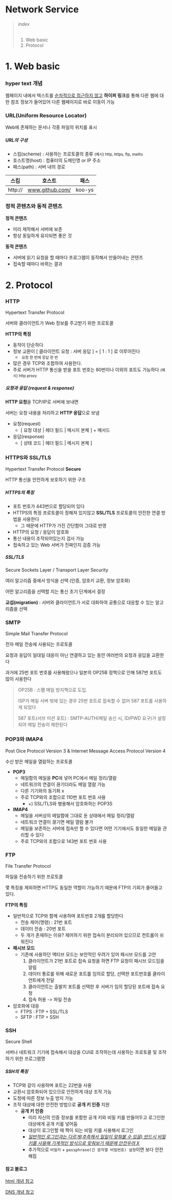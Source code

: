 # Network Service



> ###### index
>
> 1. Web basic
> 2. Protocol









# 1. Web basic 



### hyper text 개념 

 웹페이지 내에서 텍스트를 <u>순차적으로 접근하지 않고</u> **하이퍼 링크**를 통해 다른 웹에 대한 참조 정보가 들어있어 다른 웹페이지로 바로 이동이 가능



### URL(Uniform Resource Locator)

Web에 존재하는 문서나 각종 파일의 위치를 표시

##### URL의 구성

- 스킴(scheme) : 사용하는 프로토콜의 종류    <small>(예시) http, https, ftp, mailto </small>
- 호스트명(host) : 컴퓨터의 도메인명 or IP 주소
- 패스(path) : 서버 내의 경로 

|  스킴   |     호스트      |  패스  |
| :-----: | :-------------: | :----: |
| http:// | www.github.com/ | koo-ys |



### 정적 콘텐츠와 동적 콘텐츠

**정적 콘텐츠** 

- 미리 제작해서 서버에 보존
- 항상 동일하게 유지되면 좋은 것

**동적 콘텐츠** 

- 서버에 읽기 요청을 할 때마다 프로그램이 동작해서 만들어내는 콘텐츠
- 접속할 때마다 바뀌는 결과

 



# 2. Protocol 



### HTTP

Hypertext Transfer Protocol 

서버와 클라이언트가 Web 정보를 주고받기 위한 프로토콜

**HTTP의 특징** 

- 동작이 단순하다
- 정보 교환이 [ 클라이언트 요청 : 서버 응답 ]  = [ 1 : 1 ] 로 이루어진다
  - <small> 요청 한 번에 응답 한 번</small>
-  많은 경우 TCP와 조합하여 사용한다.
- 주로 서버가 HTTP 통신을 받을 포트 번호는 80번이나 이외의 포트도 가능하다 <small>(예시) http proxy</small>



##### 요청과 응답 (request & response)

**HTTP 요청**을 TCP/IP로 서버에 보내면 

서버는 요청 내용을 처리하고 **HTTP 응답**으로 보냄

- 요청(request)
  - [ 요청 대상 | 헤더 필드 | 메시지 본체 ] + 메서드
- 응답(response)
  - [ 상태 코드 | 헤더 필드 | 메시지 본체 ]



### HTTPS와 SSL/TLS

Hypertext Transfer Protocol **Secure**

HTTP 통신을 안전하게 보호하기 위한 구조

##### HTTPS의 특징

- 포트 번호가 443번으로 할당되어 있다
- HTTPS의 특정 프로토콜이 정해져 있지않고 **SSL/TLS** 프로토콜의 안전한 연결 방법을 사용한다
  - 그 때문에 HTTP가 가진 간단함이 그대로 반영
- HTTP의 요청 / 응답이 암호화
- 통신 내용이 조작되어있는지 검사 가능
- 접속하고 있는 Web 서버가 진짜인지 검증 가능



##### SSL/TLS 

Secure Sockets Layer / Transport Layer Security

여러 알고리즘 중에서 방식을 선택 (인증, 암호키 교환, 정보 암호화)

어떤 알고리즘을 선택할 지는 통신 초기 단계에서 결정 

**교섭(migration)** : 서버와 클라이언트가 서로 대화하여 공통으로 대응할 수 있는 알고리즘을 선택 



### SMTP

Simple Mail Transfer Protocol 

전자 메일 전송에 사용되는 프로토콜

요청과 응답이 일대일 대응이 아닌 연결하고 있는 동안 여러번의 요청과 응답을 교환한다

과거에 25번 포트 번호를 사용해왔으나  일본의 OP25B 정책으로 인해 587번 포트도 많이 사용한다

> OP25B : 스팸 메일 방지책으로 도입.
>
> ISP가 메일 서버 밖에 있는 경우 25번 포트로 접속할 수 없어 587 포트를 사용하게 되었다
>
> 587 포트(서브 미션 포트) : SMTP-AUTH(메일 송신 시, ID/PWD 요구)가 설정되어 메일 전송이 제한된다



### POP3와 IMAP4

Post Oice Protocol Version 3 & Internet Message Access Protocol Version 4

수신 받은 메일을 열람하는 프로토콜



- **POP3**
  - 메일함의 메일을 **PC**에 넣어 PC에서 메일 정리/열람
  - 네트워크의 연결이 끊기더라도 메일 열람 가능
  - 다른 기기와의 동기화 x
  - 주로 TCP와의 조합으로 110번 포트 번호 사용
    - +) SSL/TLS와 병용해서 암호화하는 POP3S
- **IMAP4** 
  - 메일을 서버상의 메일함에 그대로 둔 상태에서 메일 정리/열람
  - 네트워크 연결이 끊기면 메일 열람 불가
  - 메일을 보존하는 서버에 접속만 할 수 있다면 어떤 기기에서도 동일한 메일을 관리할 수 있다
  - 주로 TCP와의 조합으로 143번 포트 번호 사용



### FTP

File Transfer Protocol

파일을 전송하기 위한 프로토콜

몇 특징을 제외하면 HTTP도 동일한 역할이 가능하기 때문에 FTP의 기회가 줄어들고 있다.

**FTP의 특징**

- 일반적으로 TCP와 함께 사용하며 포트번호 2개를 할당한다
  - 전송 제어(명령) :  21번 포트
  - 데이터 전송 : 20번 포트
  - 두 개가 존재하는 이유?  제어하기 위한 접속이 분리되어 있으므로 컨트롤이 쉬워진다
- **패시브 모드**
  - 기존에 사용하던 액티브 모드는 보안적인 우려가 있어 패시브 모드를 고안
    1. 클라이언트가 21번 포트로 접속 요청을 하면 FTP 요청이 패시브 모드임을 알림
    2. 데이터 통로를 위해 새로운 포트를 임의로 할당, 선택한 포트번호를 클라이언트에게 전달
    3. 클라이언트는 출발치 포트를 선택한 후 서버가 임의 할당된 포트에 접속 요청
    4. 접속 허용 -> 파일 전송 
- 암호화에 대응
  - FTPS : FTP + SSL/TLS
  - SFTP : FTP + SSH



### SSH

Secure Shell

서버나 네트워크 기기에 접속해서 대상을  CUI로 조작하는데 사용하는 프로토콜 및 조작하기 위한 프로그램명

##### SSH의 특징

- TCP와 같이 사용하며 포트는 22번을 사용
- 교환시 암호화되어 있으므로 안전하게 대상 조작 가능
- 도청에 따른 정보 누출 방지 가능
- 조작 대상에 대한 안전한 방법으로 **공개 키 인증** 지원
  - **공개 키 인증**  
    - 미리 자신의 인증 정보를 포함한 공개 키와 비밀 키를 만들어두고 로그인한 대상에게 공개 키를 넣어둠
    - 대상이 로그인할 때 짝이 되는 비밀 키를 사용해서 로그인
    - <u>*일반적인 로그인과는 다르게(추측해서 일일이 맞춰볼 수 있음) 반드시 비밀키를 사용해 기계적인 방식으로 맞춰보기 때문에 안전우려 X*</u>  
    - 추가적으로 `비밀키` + `passphrase(긴 문자열 비밀번호) 설정`이면 보다 안전해짐 











#### 참고 블로그

[html 개념 참고](https://brunch.co.kr/@coveryou/14)

[DNS 개념 참고](https://samsikworld.tistory.com/489)








